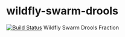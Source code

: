 # wildfly-swarm-drools
[![Build Status](https://projectodd.ci.cloudbees.com/buildStatus/icon?job=wildfly-swarm-drools)](https://projectodd.ci.cloudbees.com/job/wildfly-swarm-drools)
Wildfly Swarm Drools Fraction
